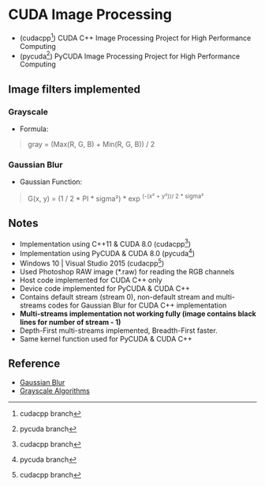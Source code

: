 # CUDA Image Processing

- (cudacpp[^1]) CUDA C++ Image Processing Project for High Performance Computing
- (pycuda[^2]) PyCUDA Image Processing Project for High Performance Computing

## Image filters implemented
### Grayscale
- Formula:

> gray = (Max(R, G, B) + Min(R, G, B)) / 2

### Gaussian Blur
- Gaussian Function:

> G(x, y) = (1 / 2 * PI * sigma²) * exp <sup>(-(x² + y²))/ 2 * sigma²</sup>

## Notes
- Implementation using C++11 & CUDA 8.0 (cudacpp[^1])
- Implementation using PyCUDA & CUDA 8.0 (pycuda[^2])
- Windows 10 | Visual Studio 2015 (cudacpp[^1])
- Used Photoshop RAW image (*.raw) for reading the RGB channels
- Host code implemented for CUDA C++ only
- Device code implemented for PyCUDA & CUDA C++
- Contains default stream (stream 0), non-default stream and multi-streams codes for Gaussian Blur for CUDA C++ implementation
- **Multi-streams implementation not working fully (image contains black lines for number of stream - 1)**
- Depth-First multi-streams implemented, Breadth-First faster.
- Same kernel function used for PyCUDA & CUDA C++

## Reference
- [Gaussian Blur](http://www.pixelstech.net/article/1353768112-Gaussian-Blur-Algorithm)
- [Grayscale Algorithms](http://www.tannerhelland.com/3643/grayscale-image-algorithm-vb6/)

[^1]: cudacpp branch
[^2]: pycuda branch
